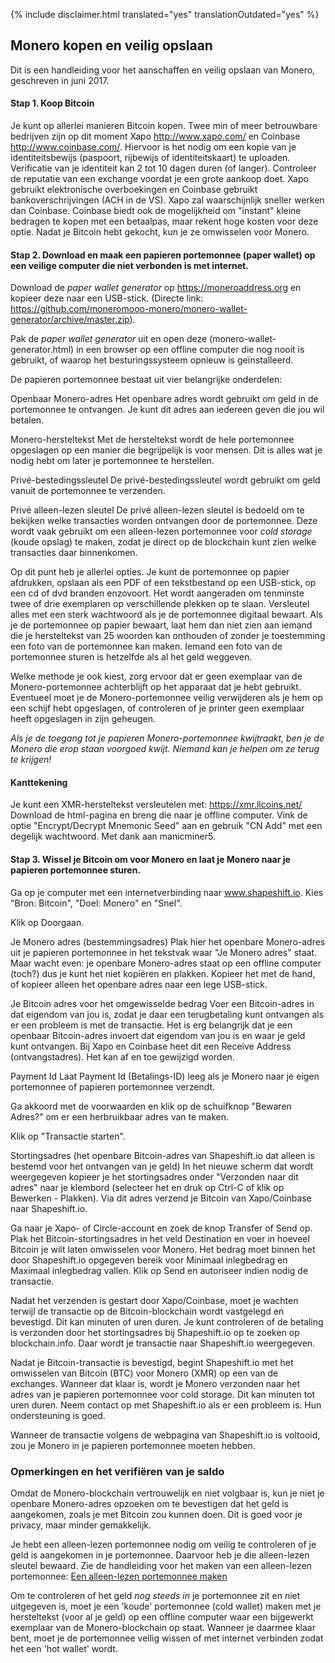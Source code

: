 {% include disclaimer.html translated="yes" translationOutdated="yes" %}

## Monero kopen en veilig opslaan

Dit is een handleiding voor het aanschaffen en veilig opslaan van Monero, geschreven in juni 2017.

#### Stap 1. Koop Bitcoin

Je kunt op allerlei manieren Bitcoin kopen. Twee min of meer betrouwbare bedrijven zijn op dit moment Xapo <http://www.xapo.com/> en Coinbase <http://www.coinbase.com/>. Hiervoor is het nodig om een kopie van je identiteitsbewijs (paspoort, rijbewijs of identiteitskaart) te uploaden. Verificatie van je identiteit kan 2 tot 10 dagen duren (of langer).  Controleer de reputatie van een exchange voordat je een grote aankoop doet.  Xapo gebruikt elektronische overboekingen en Coinbase gebruikt bankoverschrijvingen (ACH in de VS).  Xapo zal waarschijnlijk sneller werken dan Coinbase.  Coinbase biedt ook de mogelijkheid om "instant" kleine bedragen te kopen met een betaalpas, maar rekent hoge kosten voor deze optie. Nadat je Bitcoin hebt gekocht, kun je ze omwisselen voor Monero.

#### Stap 2. Download en maak een papieren portemonnee (paper wallet) op een veilige computer die niet verbonden is met internet.

Download de *paper wallet generator* op https://moneroaddress.org en kopieer deze naar een USB-stick. (Directe link: https://github.com/moneromooo-monero/monero-wallet-generator/archive/master.zip).

Pak de *paper wallet generator* uit en open deze (monero-wallet-generator.html) in een browser op een offline computer die nog nooit is gebruikt, of waarop het besturingssysteem opnieuw is geïnstalleerd.

De papieren portemonnee bestaat uit vier belangrijke onderdelen:

Openbaar Monero-adres
Het openbare adres wordt gebruikt om geld in de portemonnee te ontvangen.  Je kunt dit adres aan iedereen geven die jou wil betalen.

Monero-hersteltekst
Met de hersteltekst wordt de hele portemonnee opgeslagen op een manier die begrijpelijk is voor mensen.  Dit is alles wat je nodig hebt om later je portemonnee te herstellen.

Privé-bestedingssleutel
De privé-bestedingssleutel wordt gebruikt om geld vanuit de portemonnee te verzenden.

Privé alleen-lezen sleutel
De privé alleen-lezen sleutel is bedoeld om te bekijken welke transacties worden ontvangen door de portemonnee. Deze wordt vaak gebruikt om een alleen-lezen portemonnee voor *cold storage* (koude opslag) te maken, zodat je direct op de blockchain kunt zien welke transacties daar binnenkomen.

Op dit punt heb je allerlei opties.  Je kunt de portemonnee op papier afdrukken, opslaan als een PDF of een tekstbestand op een USB-stick, op een cd of dvd branden enzovoort. Het wordt aangeraden om tenminste twee of drie exemplaren op verschillende plekken op te slaan.  Versleutel alles met een sterk wachtwoord als je de portemonnee digitaal bewaart.  Als je de portemonnee op papier bewaart, laat hem dan niet zien aan iemand die je hersteltekst van 25 woorden kan onthouden of zonder je toestemming een foto van de portemonnee kan maken.  Iemand een foto van de portemonnee sturen is hetzelfde als al het geld weggeven.

Welke methode je ook kiest, zorg ervoor dat er geen exemplaar van de Monero-portemonnee achterblijft op het apparaat dat je hebt gebruikt.  Eventueel moet je de Monero-portemonnee veilig verwijderen als je hem op een schijf hebt opgeslagen, of controleren of je printer geen exemplaar heeft opgeslagen in zijn geheugen.

*Als je de toegang tot je papieren Monero-portemonnee kwijtraakt, ben je de Monero die erop staan voorgoed kwijt.  Niemand kan je helpen om ze terug te krijgen!*

#### Kanttekening
Je kunt een XMR-hersteltekst versleutelen met:
https://xmr.llcoins.net/
Download de html-pagina en breng die naar je offline computer. Vink de optie "Encrypt/Decrypt Mnemonic Seed" aan en gebruik "CN Add" met een degelijk wachtwoord. Met dank aan manicminer5.



#### Stap 3. Wissel je Bitcoin om voor Monero en laat je Monero naar je papieren portemonnee sturen.

Ga op je computer met een internetverbinding naar www.shapeshift.io. Kies "Bron: Bitcoin", "Doel: Monero" en "Snel".

Klik op Doorgaan.

Je Monero adres (bestemmingsadres)
Plak hier het openbare Monero-adres uit je papieren portemonnee in het tekstvak waar "Je Monero adres" staat.   Maar wacht even: je openbare Monero-adres staat op een offline computer (toch?) dus je kunt het niet kopiëren en plakken.  Kopieer het met de hand, of kopieer alleen het openbare adres naar een lege USB-stick.

Je Bitcoin adres voor het omgewisselde bedrag
Voer een Bitcoin-adres in dat eigendom van jou is, zodat je daar een terugbetaling kunt ontvangen als er een probleem is met de transactie.  Het is erg belangrijk dat je een openbaar Bitcoin-adres invoert dat eigendom van jou is en waar je geld kunt ontvangen.  Bij Xapo en Coinbase heet dit een Receive Address (ontvangstadres). Het kan af en toe gewijzigd worden.

Payment Id
Laat Payment Id (Betalings-ID) leeg als je Monero naar je eigen portemonnee of papieren portemonnee verzendt.

Ga akkoord met de voorwaarden en klik op de schuifknop "Bewaren Adres?" om er een herbruikbaar adres van te maken.  

Klik op "Transactie starten".

Stortingsadres (het openbare Bitcoin-adres van Shapeshift.io dat alleen is bestemd voor het ontvangen van je geld)
In het nieuwe scherm dat wordt weergegeven kopieer je het stortingsadres onder "Verzonden naar dit adres" naar je klembord (selecteer het en druk op Ctrl-C of klik op Bewerken - Plakken).  Via dit adres verzend je Bitcoin van Xapo/Coinbase naar Shapeshift.io.

Ga naar je Xapo- of Circle-account en zoek de knop Transfer of Send op. Plak het Bitcoin-stortingsadres in het veld Destination en voer in hoeveel Bitcoin je wilt laten omwisselen voor Monero.  Het bedrag moet binnen het door Shapeshift.io opgegeven bereik voor Minimaal inlegbedrag en Maximaal inlegbedrag vallen.  Klik op Send en autoriseer indien nodig de transactie.

Nadat het verzenden is gestart door Xapo/Coinbase, moet je wachten terwijl de transactie op de Bitcoin-blockchain wordt vastgelegd en bevestigd.  Dit kan minuten of uren duren.  Je kunt controleren of de betaling is verzonden door het stortingsadres bij Shapeshift.io op te zoeken op blockchain.info.  Daar wordt je transactie naar Shapeshift.io weergegeven.

Nadat je Bitcoin-transactie is bevestigd, begint Shapeshift.io met het omwisselen van Bitcoin (BTC) voor Monero (XMR) op een van de exchanges. Wanneer dat klaar is, wordt je Monero verzonden naar het adres van je papieren portemonnee voor cold storage.  Dit kan minuten tot uren duren.  Neem contact op met Shapeshift.io als er een probleem is.  Hun ondersteuning is goed.

Wanneer de transactie volgens de webpagina van Shapeshift.io is voltooid, zou je Monero in je papieren portemonnee moeten hebben.


### Opmerkingen en het verifiëren van je saldo
Omdat de Monero-blockchain vertrouwelijk en niet volgbaar is, kun je niet je openbare Monero-adres opzoeken om te bevestigen dat het geld is aangekomen, zoals je met Bitcoin zou kunnen doen.  Dit is goed voor je privacy, maar minder gemakkelijk.

Je hebt een alleen-lezen portemonnee nodig om veilig te controleren of je geld is aangekomen in je portemonnee.  Daarvoor heb je die alleen-lezen sleutel bewaard. Zie de handleiding voor het maken van een alleen-lezen portemonnee: [Een alleen-lezen portemonnee maken]({{site.baseurl}}/resources/user-guides/view_only.html)

Om te controleren of het geld *nog steeds in* je portemonnee zit en niet uitgegeven is, moet je een 'koude' portemonnee (cold wallet) maken met je hersteltekst (voor al je geld) op een offline computer waar een bijgewerkt exemplaar van de Monero-blockchain op staat. Wanneer je daarmee klaar bent, moet je de portemonnee veilig wissen of met internet verbinden zodat het een 'hot wallet' wordt.



